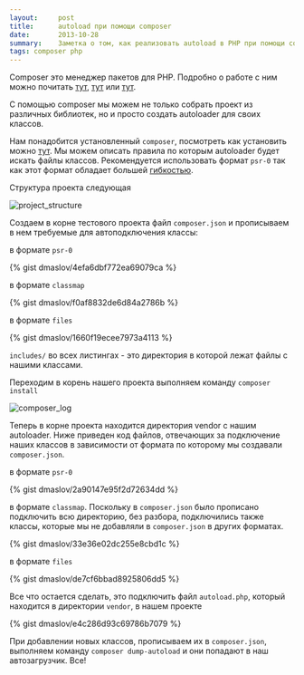 ```yaml
---
layout:     post
title:      autoload при помощи composer
date:       2013-10-28
summary:    Заметка о том, как реализовать autoload в PHP при помощи composer.
tags: composer php
---
```


Composer это менеджер пакетов для PHP. Подробно о работе с ним можно почитать [тут](http://getcomposer.org), [тут](http://habrahabr.ru/post/145946/) или [тут](http://daylerees.com/composer-primer).

С помощью composer мы можем не только собрать проект из различных библиотек, но и просто создать autoloader для своих классов.


Нам понадобится установленный ```composer```, посмотреть как установить можно [тут](http://getcomposer.org/download).
Мы можем описать правила по которым autoloader будет искать файлы классов. Рекомендуется использовать формат ```psr-0``` так как этот формат обладает большей [гибкостью](http://getcomposer.org/doc/04-schema.md#autoload).

Структура проекта следующая

![project_structure](http://i.imgur.com/pakqqbX.png)

Создаем в корне тестового проекта файл ```composer.json``` и прописываем в нем требуемые для автоподключения классы:

в формате ```psr-0```

{% gist dmaslov/4efa6dbf772ea69079ca %}

в формате ```classmap```

{% gist dmaslov/f0af8832de6d84a2786b %}

в формате ```files```

{% gist dmaslov/1660f19ecee7973a4113 %}


```includes/``` во всех листингах - это директория в которой лежат файлы с нашими классами.
 
Переходим в корень нашего проекта выполняем команду ```composer install```

![composer_log](http://i.imgur.com/7cOOkrz.png)

Теперь в корне проекта находится директория vendor с нашим autoloader. Ниже приведен код файлов, отвечающих за подключение наших классов в зависимости от формата по которому мы создавали ```composer.json```.

в формате ```psr-0```

{% gist dmaslov/2a90147e95f2d72634dd %}

в формате ```classmap```. Поскольку в ```composer.json``` было прописано подключить всю директорию, без разбора, подключились также классы, которые мы не добавляли в ```composer.json``` в других форматах.

{% gist dmaslov/33e36e02dc255e8cbd1c %}

в формате ```files```

{% gist dmaslov/de7cf6bbad8925806dd5 %}


Все что остается сделать, это подключить файл ```autoload.php```, который находится в директории ```vendor```, в нашем проекте

{% gist dmaslov/e4c286d93c69786b7079 %}


При добавлении новых классов, прописываем их в ```composer.json```, выполняем команду ```composer dump-autoload``` и они попадают в наш автозагрузчик. Все!
